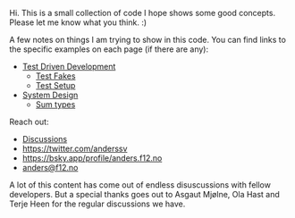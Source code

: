 Hi. This is a small collection of code I hope shows some good concepts. Please let me know what you think. :)

A few notes on things I am trying to show in this code. You can find links to the specific examples on each page (if there are any):
- [Test Driven Development](doc/tdd.md)
  - [Test Fakes](doc/fakes.md)
  - [Test Setup](doc/test-setup.md)
- [System Design](doc/system-design.md)
  - [Sum types](doc/sum-types.md)

Reach out:
- [Discussions](https://github.com/anderssv/the-example/discussions)
- https://twitter.com/anderssv
- https://bsky.app/profile/anders.f12.no
- [anders@f12.no](mailto:anders@f12.no)

A lot of this content has come out of endless disuscussions with fellow developers. But a special thanks goes out to Asgaut Mjølne, Ola Hast and Terje Heen for the regular discussions we have.